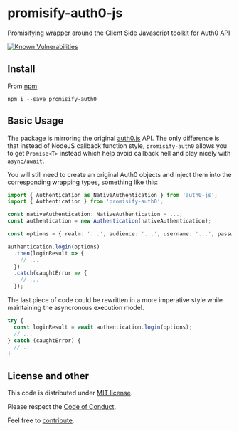 # promisify-auth0-js

Promisifying wrapper around the Client Side Javascript toolkit for Auth0 API

[![Known Vulnerabilities](https://snyk.io/test/npm/promisify-auth0/badge.svg)](https://snyk.io/test/npm/promisify-auth0)

## Install

From [npm](https://www.npmjs.com/package/promisify-auth0)

```
npm i --save promisify-auth0
```

## Basic Usage

The package is mirroring the original [auth0.js](https://github.com/auth0/auth0.js) API. The only difference is that instead of NodeJS callback function style, `promisify-auth0` allows you to get `Promise<T>` instead which help avoid callback hell and play nicely with `async/await`.

You will still need to create an original Auth0 objects and inject them into the corresponding wrapping types, something like this:

```ts
import { Authentication as NativeAuthentication } from 'auth0-js';
import { Authentication } from 'promisify-auth0';

const nativeAuthentication: NativeAuthentication = ...;
const authentication = new Authentication(nativeAuthentication);

const options = { realm: '...', audience: '...', username: '...', password: '...', scope: '...' };

authentication.login(options)
  .then(loginResult => {
    // ...
  })
  .catch(caughtError => {
    // ...
  });
```

The last piece of code could be rewritten in a more imperative style while maintaining the asyncronous execution model.

```ts
try {
  const loginResult = await authentication.login(options);
  // ...
} catch (caughtError) {
  // ...
}
```

## License and other

This code is distributed under [MIT license](https://github.com/another-guy/promisify-auth0/blob/master/LICENSE).

Please respect the [Code of Conduct](https://github.com/another-guy/promisify-auth0/blob/master/CODE_OF_CONDUCT.md).

Feel free to [contribute](https://github.com/another-guy/promisify-auth0/blob/master/CONTRIBUTING.md).
